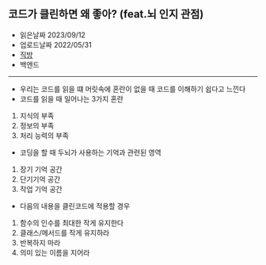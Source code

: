 ## 코드가 클린하면 왜 좋아? (feat.뇌 인지 관점)
- 읽은날짜 2023/09/12
- 업로드날짜 2022/05/31
- [직방](https://medium.com/zigbang/%EC%BD%94%EB%93%9C%EA%B0%80-%ED%81%B4%EB%A6%B0-%ED%95%98%EB%A9%B4-%EC%99%9C-%EC%A2%8B%EC%95%84-feat-%EB%87%8C-%EC%9D%B8%EC%A7%80-%EA%B4%80%EC%A0%90-4ff53268a8b8)
- 백엔드

---
- 우리는 코드를 읽을 떄 머릿속에 혼란이 없을 때 코드를 이해하기 쉽다고 느낀다
- 코드를 읽을 때 일어나는 3가지 혼란
1. 지식의 부족
2. 정보의 부족
3. 처리 능력의 부족

- 코딩을 할 때 두뇌가 사용하는 기억과 관련된 영역
1. 장기 기억 공간
2. 단기기억 공간
3. 작업 기억 공간

- 다음의 내용을 클린코드에 적용할 경우
1. 함수의 인수를 최대한 작게 유지한다
2. 클래스/메서드를 작게 유지하라
3. 반복하지 마라
4. 의미 있는 이름을 지어라